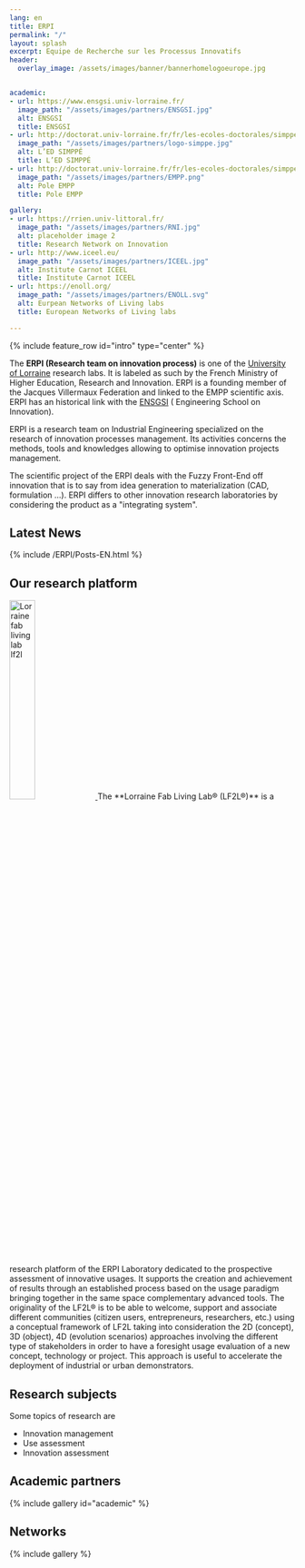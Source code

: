 ```yaml
---
lang: en
title: ERPI
permalink: "/"
layout: splash
excerpt: Equipe de Recherche sur les Processus Innovatifs
header:
  overlay_image: /assets/images/banner/bannerhomelogoeurope.jpg


academic:
- url: https://www.ensgsi.univ-lorraine.fr/
  image_path: "/assets/images/partners/ENSGSI.jpg"
  alt: ENSGSI
  title: ENSGSI
- url: http://doctorat.univ-lorraine.fr/fr/les-ecoles-doctorales/simppe/presentation
  image_path: "/assets/images/partners/logo-simppe.jpg"
  alt: L’ED SIMPPÉ
  title: L’ED SIMPPÉ
- url: http://doctorat.univ-lorraine.fr/fr/les-ecoles-doctorales/simppe/presentation
  image_path: "/assets/images/partners/EMPP.png"
  alt: Pole EMPP
  title: Pole EMPP

gallery:
- url: https://rrien.univ-littoral.fr/
  image_path: "/assets/images/partners/RNI.jpg"
  alt: placeholder image 2
  title: Research Network on Innovation
- url: http://www.iceel.eu/
  image_path: "/assets/images/partners/ICEEL.jpg"
  alt: Institute Carnot ICEEL
  title: Institute Carnot ICEEL
- url: https://enoll.org/
  image_path: "/assets/images/partners/ENOLL.svg"
  alt: Eurpean Networks of Living labs
  title: European Networks of Living labs

---
```


{% include feature_row id="intro" type="center" %}


The **ERPI (Research team on innovation process)** is one of the [University of Lorraine](http://univ-lorraine.fr) research labs.
It is labeled as such by the French Ministry of Higher Education, Research and Innovation.
ERPI is a founding member of the Jacques Villermaux Federation and linked to the EMPP scientific axis.
ERPI has an historical link with the [ENSGSI](http://ensgsi.univ-lorraine.fr) ( Engineering School on Innovation).

ERPI is a research team on Industrial Engineering specialized on the research of innovation processes management. Its activities concerns the methods, tools and knowledges allowing to optimise innovation projects management.

The scientific project of the ERPI deals with the Fuzzy Front-End off innovation that is to say from idea generation to materialization (CAD, formulation ...). ERPI differs to other innovation research laboratories by considering the product as a "integrating system".


## Latest News

{% include /ERPI/Posts-EN.html %}  


## Our research platform 


<a href="http://lf2l.fr/">
<img src="/assets/images/partners/LF2L-Vertical.jpg"  alt= "Lorraine fab living lab lf2l" width="30%" class="align-right">
</a>
The **Lorraine Fab Living Lab® (LF2L®)** is a research platform of the ERPI Laboratory dedicated to the prospective assessment of innovative usages. It supports the creation and achievement of results through an established process based on the usage paradigm bringing together in the same space complementary advanced tools. The originality of the LF2L® is to be able to welcome, support and associate different communities (citizen users, entrepreneurs, researchers, etc.) using a conceptual framework of LF2L taking into consideration the 2D (concept), 3D (object), 4D (evolution scenarios) approaches involving the different type of stakeholders in order to have a foresight usage evaluation of a new concept, technology or project. This approach is useful to accelerate the deployment of industrial or urban demonstrators.


## Research subjects

 Some topics of research are 

- Innovation management
- Use assessment
- Innovation assessment


## Academic partners

{% include gallery id="academic" %}

## Networks

{% include gallery %}

